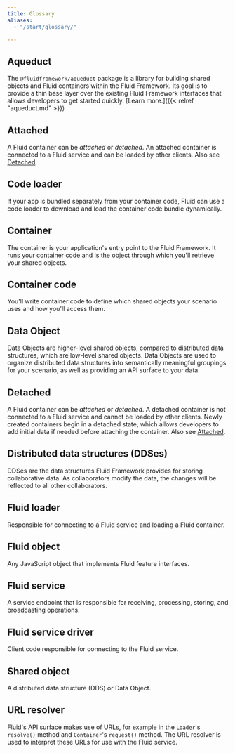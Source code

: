 ```yaml
---
title: Glossary
aliases:
  - "/start/glossary/"

---
```


## Aqueduct

The `@fluidframework/aqueduct` package is a library for building shared objects and Fluid containers within the Fluid
Framework. Its goal is to provide a thin base layer over the existing Fluid Framework interfaces that allows developers
to get started quickly. [Learn more.]({{< relref "aqueduct.md" >}})

## Attached

A Fluid container can be *attached* or *detached*. An attached container is connected to a Fluid service and can be
loaded by other clients. Also see [Detached](#detached).

## Code loader

If your app is bundled separately from your container code, Fluid can use a code loader to download
and load the container code bundle dynamically.

## Container

The container is your application's entry point to the Fluid Framework. It runs your container code and is
the object through which you'll retrieve your shared objects.

## Container code

You'll write container code to define which shared objects your scenario uses and how you'll access them.

## Data Object

Data Objects are higher-level shared objects, compared to distributed data structures, which are low-level shared objects.
Data Objects are used to organize distributed data structures into semantically meaningful groupings for your scenario,
as well as providing an API surface to your data.

## Detached

A Fluid container can be *attached* or *detached*. A detached container is not connected to a Fluid service and cannot
be loaded by other clients. Newly created containers begin in a detached state, which allows developers to add initial
data if needed before attaching the container. Also see [Attached](#attached).

## Distributed data structures (DDSes)

DDSes are the data structures Fluid Framework provides for storing collaborative data. As collaborators modify the data,
the changes will be reflected to all other collaborators.

## Fluid loader

Responsible for connecting to a Fluid service and loading a Fluid container.

## Fluid object

Any JavaScript object that implements Fluid feature interfaces.

## Fluid service

A service endpoint that is responsible for receiving, processing, storing, and broadcasting operations.

## Fluid service driver

Client code responsible for connecting to the Fluid service.

## Shared object

A distributed data structure (DDS) or Data Object.

## URL resolver

Fluid's API surface makes use of URLs, for example in the `Loader`'s `resolve()` method and `Container`'s `request()`
method.  The URL resolver is used to interpret these URLs for use with the Fluid service.

